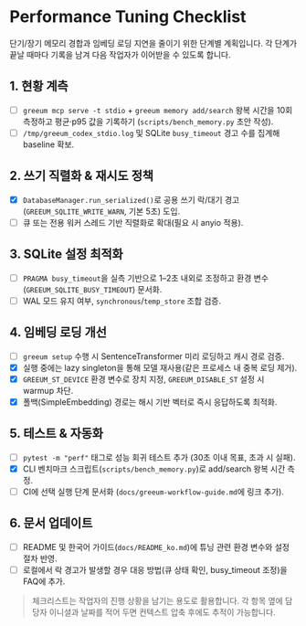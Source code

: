 # Performance Tuning Checklist

단기/장기 메모리 경합과 임베딩 로딩 지연을 줄이기 위한 단계별 계획입니다. 각 단계가 끝날 때마다 기록을 남겨 다음 작업자가 이어받을 수 있도록 합니다.

## 1. 현황 계측
- [ ] `greeum mcp serve -t stdio` + `greeum memory add/search` 왕복 시간을 10회 측정하고 평균·p95 값을 기록하기 (`scripts/bench_memory.py` 초안 작성).
- [ ] `/tmp/greeum_codex_stdio.log` 및 SQLite `busy_timeout` 경고 수를 집계해 baseline 확보.

## 2. 쓰기 직렬화 & 재시도 정책
- [x] `DatabaseManager.run_serialized()`로 공용 쓰기 락/대기 경고(`GREEUM_SQLITE_WRITE_WARN`, 기본 5초) 도입.
- [ ] 큐 또는 전용 워커 스레드 기반 직렬화로 확대(필요 시 anyio 적용).

## 3. SQLite 설정 최적화
- [ ] `PRAGMA busy_timeout`을 실측 기반으로 1–2초 내외로 조정하고 환경 변수(`GREEUM_SQLITE_BUSY_TIMEOUT`) 문서화.
- [ ] WAL 모드 유지 여부, `synchronous`/`temp_store` 조합 검증.

## 4. 임베딩 로딩 개선
- [ ] `greeum setup` 수행 시 SentenceTransformer 미리 로딩하고 캐시 경로 검증.
- [x] 실행 중에는 lazy singleton을 통해 모델 재사용(같은 프로세스 내 중복 로딩 제거).
- [x] `GREEUM_ST_DEVICE` 환경 변수로 장치 지정, `GREEUM_DISABLE_ST` 설정 시 warmup 차단.
- [x] 폴백(SimpleEmbedding) 경로는 해시 기반 벡터로 즉시 응답하도록 최적화.

## 5. 테스트 & 자동화
- [ ] `pytest -m "perf"` 태그로 성능 회귀 테스트 추가 (30초 이내 목표, 초과 시 실패).
- [x] CLI 벤치마크 스크립트(`scripts/bench_memory.py`)로 add/search 왕복 시간 측정.
- [ ] CI에 선택 실행 단계 문서화 (`docs/greeum-workflow-guide.md`에 링크 추가).

## 6. 문서 업데이트
- [ ] README 및 한국어 가이드(`docs/README_ko.md`)에 튜닝 관련 환경 변수와 설정 절차 반영.
- [ ] 로컬에서 락 경고가 발생할 경우 대응 방법(큐 상태 확인, busy_timeout 조정)을 FAQ에 추가.

> 체크리스트는 작업자의 진행 상황을 남기는 용도로 활용합니다. 각 항목 옆에 담당자 이니셜과 날짜를 적어 두면 컨텍스트 압축 후에도 추적이 가능합니다.
